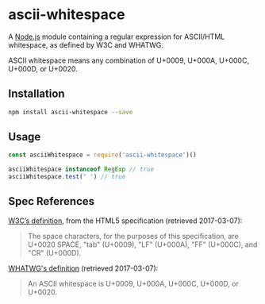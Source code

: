 # ascii-whitespace

A [Node.js](https://nodejs.org/) module containing a regular expression for ASCII/HTML whitespace, as defined by W3C and WHATWG.

ASCII whitespace means any combination of U+0009, U+000A, U+000C, U+000D, or U+0020.

## Installation

```bash
npm install ascii-whitespace --save
```

## Usage

```javascript
const asciiWhitespace = require('ascii-whitespace')()

asciiWhitespace instanceof RegExp // true
asciiWhitespace.test(' ') // true
```

## Spec References

[W3C’s definition](https://www.w3.org/TR/html5/infrastructure.html#space-character), from the HTML5 specification (retrieved 2017-03-07):

> The space characters, for the purposes of this specification, are U+0020 SPACE, "tab" (U+0009), "LF" (U+000A), "FF" (U+000C), and "CR" (U+000D).

[WHATWG's definition](https://infra.spec.whatwg.org/#ascii-whitespace) (retrieved 2017-03-07):

> An ASCII whitespace is U+0009, U+000A, U+000C, U+000D, or U+0020.
